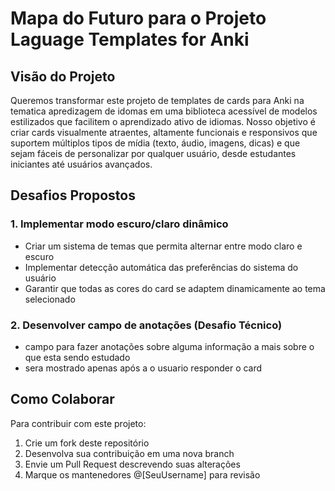 # Mapa do Futuro para o Projeto Laguage Templates for Anki
## Visão do Projeto
Queremos transformar este projeto de templates de cards para Anki na tematica apredizagem de idomas em uma biblioteca acessível de modelos estilizados que facilitem o aprendizado ativo de idiomas. Nosso objetivo é criar cards visualmente atraentes, altamente funcionais e responsivos que suportem múltiplos tipos de mídia (texto, áudio, imagens, dicas) e que sejam fáceis de personalizar por qualquer usuário, desde estudantes iniciantes até usuários avançados.

## Desafios Propostos

### 1. Implementar modo escuro/claro dinâmico 
- Criar um sistema de temas que permita alternar entre modo claro e escuro
- Implementar detecção automática das preferências do sistema do usuário
- Garantir que todas as cores do card se adaptem dinamicamente ao tema selecionado

### 2. Desenvolver campo de anotações (Desafio Técnico)
- campo para fazer anotações sobre alguma informação a mais sobre o que esta sendo estudado
- sera mostrado apenas após a o usuario responder o card

## Como Colaborar
Para contribuir com este projeto:
1. Crie um fork deste repositório
2. Desenvolva sua contribuição em uma nova branch
3. Envie um Pull Request descrevendo suas alterações
4. Marque os mantenedores @[SeuUsername] para revisão

